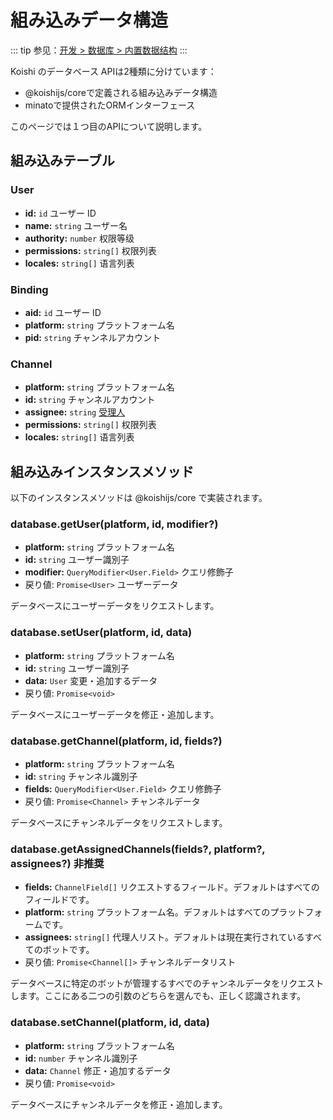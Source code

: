 # 組み込みデータ構造

::: tip
参见：[开发 > 数据库 > 内置数据结构](../../guide/database/builtin.md)
:::

Koishi のデータベース APIは2種類に分けています：

- @koishijs/coreで定義される組み込みデータ構造
- minatoで提供されたORMインターフェース

このページでは１つ目のAPIについて説明します。

## 組み込みテーブル

### User

- **id:** `id` ユーザー ID
- **name:** `string` ユーザー名
- **authority:** `number` 权限等级
- **permissions:** `string[]` 权限列表
- **locales:** `string[]` 语言列表

### Binding

- **aid:** `id` ユーザー ID
- **platform:** `string` プラットフォーム名
- **pid:** `string` チャンネルアカウント

### Channel

- **platform:** `string` プラットフォーム名
- **id:** `string` チャンネルアカウント
- **assignee:** `string` [受理人](../../manual/usage/customize.md#受理人机制)
- **permissions:** `string[]` 权限列表
- **locales:** `string[]` 语言列表

## 組み込みインスタンスメソッド

以下のインスタンスメソッドは @koishijs/core で実装されます。

### database.getUser(platform, id, modifier?)

- **platform:** `string` プラットフォーム名
- **id:** `string` ユーザー識別子
- **modifier:** `QueryModifier<User.Field>` クエリ修飾子
- 戻り値: `Promise<User>` ユーザーデータ

データベースにユーザーデータをリクエストします。

### database.setUser(platform, id, data)

- **platform:** `string` プラットフォーム名
- **id:** `string` ユーザー識別子
- **data:** `User` 変更・追加するデータ
- 戻り値: `Promise<void>`

データベースにユーザーデータを修正・追加します。

### database.getChannel(platform, id, fields?)

- **platform:** `string` プラットフォーム名
- **id:** `string` チャンネル識別子
- **fields:** `QueryModifier<User.Field>` クエリ修飾子
- 戻り値: `Promise<Channel>` チャンネルデータ

データベースにチャンネルデータをリクエストします。

### database.getAssignedChannels(fields?, platform?, assignees?) <badge type="danger">非推奨</badge>

- **fields:** `ChannelField[]` リクエストするフィールド。デフォルトはすべてのフィールドです。
- **platform:** `string` プラットフォーム名。デフォルトはすべてのプラットフォームです。
- **assignees:** `string[]` 代理人リスト。デフォルトは現在実行されているすべてのボットです。
- 戻り値: `Promise<Channel[]>` チャンネルデータリスト

データベースに特定のボットが管理するすべでのチャンネルデータをリクエストします。ここにある二つの引数のどちらを選んでも、正しく認識されます。

### database.setChannel(platform, id, data)

- **platform:** `string` プラットフォーム名
- **id:** `number` チャンネル識別子
- **data:** `Channel` 修正・追加するデータ
- 戻り値: `Promise<void>`

データベースにチャンネルデータを修正・追加します。
